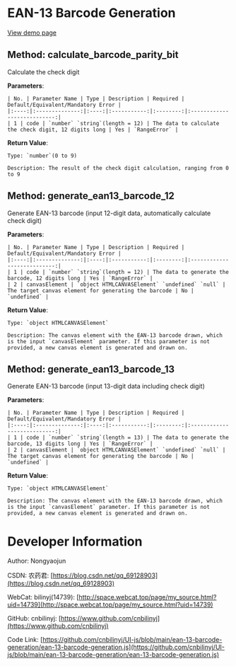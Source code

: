 # EAN-13 Barcode Generation

[View demo page](demo-01.html)

## Method: calculate_barcode_parity_bit

Calculate the check digit

**Parameters**:

	| No. | Parameter Name | Type | Description | Required | Default/Equivalent/Mandatory Error |
	|:----:|:--------------:|:----:|:-----------:|:--------:|:---------------------------:|
	| 1 | code | `number` `string`(length = 12) | The data to calculate the check digit, 12 digits long | Yes | `RangeError` |

**Return Value**:

	Type: `number`(0 to 9)

	Description: The result of the check digit calculation, ranging from 0 to 9

## Method: generate_ean13_barcode_12

Generate EAN-13 barcode (input 12-digit data, automatically calculate check digit)

**Parameters**:

	| No. | Parameter Name | Type | Description | Required | Default/Equivalent/Mandatory Error |
	|:----:|:--------------:|:----:|:-----------:|:--------:|:---------------------------:|
	| 1 | code | `number` `string`(length = 12) | The data to generate the barcode, 12 digits long | Yes | `RangeError` |
	| 2 | canvasElement | `object HTMLCANVASElement` `undefined` `null` | The target canvas element for generating the barcode | No | `undefined` |

**Return Value**:

	Type: `object HTMLCANVASElement`

	Description: The canvas element with the EAN-13 barcode drawn, which is the input `canvasElement` parameter. If this parameter is not provided, a new canvas element is generated and drawn on.

## Method: generate_ean13_barcode_13

Generate EAN-13 barcode (input 13-digit data including check digit)

**Parameters**:

	| No. | Parameter Name | Type | Description | Required | Default/Equivalent/Mandatory Error |
	|:----:|:--------------:|:----:|:-----------:|:--------:|:---------------------------:|
	| 1 | code | `number` `string`(length = 13) | The data to generate the barcode, 13 digits long | Yes | `RangeError` |
	| 2 | canvasElement | `object HTMLCANVASElement` `undefined` `null` | The target canvas element for generating the barcode | No | `undefined` |

**Return Value**:

	Type: `object HTMLCANVASElement`

	Description: The canvas element with the EAN-13 barcode drawn, which is the input `canvasElement` parameter. If this parameter is not provided, a new canvas element is generated and drawn on.

# Developer Information

Author: Nongyaojun

CSDN: 农药君: [https://blog.csdn.net/qq_69128903](https://blog.csdn.net/qq_69128903)

WebCat: bilinyj(14739): [http://space.webcat.top/page/my_source.html?uid=14739](http://space.webcat.top/page/my_source.html?uid=14739)

GitHub: cnbilinyj: [https://www.github.com/cnbilinyj](https://www.github.com/cnbilinyj)

Code Link: [https://github.com/cnbilinyj/UI-js/blob/main/ean-13-barcode-generation/ean-13-barcode-generation.js](https://github.com/cnbilinyj/UI-js/blob/main/ean-13-barcode-generation/ean-13-barcode-generation.js)
